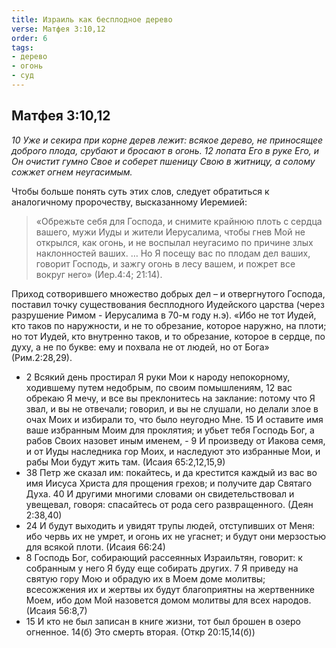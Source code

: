 ```yaml
---
title: Израиль как бесплодное дерево
verse: Матфея 3:10,12
order: 6
tags: 
- дерево
- огонь
- суд
---
```


## Матфея 3:10,12

*10 Уже и секира при корне дерев лежит: всякое дерево, не приносящее доброго плода, срубают и бросают в огонь. 12 лопата Его в руке Его, и Он очистит гумно Свое и соберет пшеницу Свою в житницу, а солому сожжет огнем неугасимым.*

Чтобы больше понять суть этих слов, следует обратиться к аналогичному пророчеству, высказанному Иеремией:

>«Обрежьте себя для Господа, и снимите крайнюю плоть с сердца вашего, мужи Иуды и жители Иерусалима, чтобы гнев Мой не открылся, как огонь, и не воспылал неугасимо по причине злых наклонностей ваших. … Но Я посещу вас по плодам дел ваших, говорит Господь, и зажгу огонь в лесу вашем, и пожрет все вокруг него» (Иер.4:4; 21:14). 

Приход сотворившего множество добрых дел – и отвергнутого Господа,  поставил точку существования бесплодного Иудейского царства (через разрушение  Римом - Иерусалима в 70-м году н.э).  «Ибо не тот Иудей, кто таков по наружности, и не то обрезание, которое наружно, на плоти;  но тот Иудей, кто внутренно таков, и то обрезание, которое в сердце, по духу, а не по букве: ему и похвала не от людей, но от Бога» (Рим.2:28,29). 

- 2 Всякий день простирал Я руки Мои к народу непокорному, ходившему путем недобрым, по своим помышлениям, 12 вас обрекаю Я мечу, и все вы преклонитесь на заклание: потому что Я звал, и вы не отвечали; говорил, и вы не слушали, но делали злое в очах Моих и избирали то, что было неугодно Мне. 15 И оставите имя ваше избранным Моим для проклятия; и убьет тебя Господь Бог, а рабов Своих назовет иным именем, - 9 И произведу от Иакова семя, и от Иуды наследника гор Моих, и наследуют это избранные Мои, и рабы Мои будут жить там. (Исаия 65:2,12,15,9)
- 38 Петр же сказал им: покайтесь, и да крестится каждый из вас во имя Иисуса Христа для прощения грехов; и получите дар Святаго Духа. 40 И другими многими словами он свидетельствовал и увещевал, говоря: спасайтесь от рода сего развращенного. (Деян 2:38,40)
- 24 И будут выходить и увидят трупы людей, отступивших от Меня: ибо червь их не умрет, и огонь их не угаснет; и будут они мерзостью для всякой плоти. (Исаия 66:24)
- 8 Господь Бог, собирающий рассеянных Израильтян, говорит: к собранным у него Я буду еще собирать других. 7 Я приведу на святую гору Мою и обрадую их в Моем доме молитвы; всесожжения их и жертвы их будут благоприятны на жертвеннике Моем, ибо дом Мой назовется домом молитвы для всех народов. (Исаия 56:8,7)
- 15 И кто не был записан в книге жизни, тот был брошен в озеро огненное. 14(б) Это смерть вторая. (Откр 20:15,14(б))
